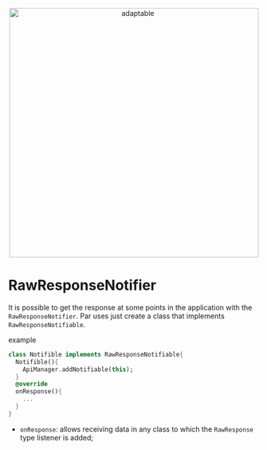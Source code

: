 <p align="center">
   <img src="https://user-images.githubusercontent.com/66264766/157141908-c8a760f7-6e13-4046-90f6-9243f698062b.png" alt="adaptable" width="500"/>
</p>

# RawResponseNotifier

It is possible to get the response at some points in the application with the `RawResponseNotifier`. Par uses just create a class that implements `RawResponseNotifiable`.

example

```dart
class Notifible implements RawResponseNotifiable{
  Notifible(){
    ApiManager.addNotifiable(this);
  }
  @override
  onResponse(){
    ...
  }
}
```
- `onResponse`: allows receiving data in any class to which the `RawResponse` type listener is added;
